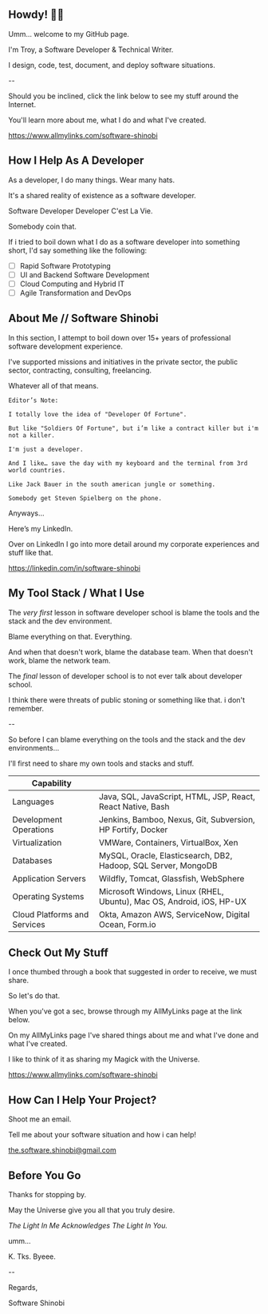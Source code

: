 ## Howdy! 👋👋

Umm... welcome to my GitHub page.

I'm Troy, a Software Developer & Technical Writer.

I design, code, test, document, and deploy software situations.

--

Should you be inclined, click the link below to see my stuff around the Internet.

You'll learn more about me, what I do and what I've created.

https://www.allmylinks.com/software-shinobi

## How I Help As A Developer

As a developer, I do many things. Wear many hats.

It's a shared reality of existence as a software developer.

Software Developer Developer C'est La Vie.

Somebody coin that.

If i tried to boil down what I do as a software developer into something short, I'd say something like the following:

- [ ] Rapid Software Prototyping
- [ ] UI and Backend Software Development
- [ ] Cloud Computing and Hybrid IT
- [ ] Agile Transformation and DevOps

## About Me // Software Shinobi

In this section, I attempt to boil down over 15+ years of professional software development experience.

I've supported missions and initiatives in the private sector, the public sector, contracting, consulting, freelancing.

Whatever all of that means.

```
Editor’s Note:

I totally love the idea of "Developer Of Fortune".

But like "Soldiers Of Fortune", but i’m like a contract killer but i'm not a killer.

I'm just a developer.

And I like… save the day with my keyboard and the terminal from 3rd world countries.

Like Jack Bauer in the south american jungle or something.

Somebody get Steven Spielberg on the phone.
```

Anyways…

Here’s my LinkedIn.

Over on LinkedIn I go into more detail around my corporate experiences and stuff like that.

https://linkedin.com/in/software-shinobi

## My Tool Stack / What I Use

The *very first* lesson in software developer school is blame the tools and the stack and the dev environment.

Blame everything on that. Everything. 

And when that doesn't work, blame the database team. When that doesn't work, blame the network team.

The *final* lesson of developer school is to not ever talk about developer school.

I think there were threats of public stoning or something like that. i don't remember.

--

So before I can blame everything on the tools and the stack and the dev environments...

I'll first need to share my own tools and stacks and stuff.

| Capability |  |
|-------------------|--------|
|Languages   |  Java, SQL, JavaScript, HTML, JSP, React, React Native, Bash         
|Development Operations| Jenkins, Bamboo, Nexus, Git, Subversion, HP Fortify, Docker
|Virtualization| VMWare, Containers, VirtualBox, Xen
|Databases| MySQL, Oracle, Elasticsearch, DB2, Hadoop, SQL Server, MongoDB
|Application Servers| Wildfly, Tomcat, Glassfish, WebSphere
|Operating Systems| Microsoft Windows, Linux (RHEL, Ubuntu), Mac OS, Android, iOS, HP-UX
|Cloud Platforms and Services| Okta, Amazon AWS, ServiceNow, Digital Ocean, Form.io

## Check Out My Stuff

I once thumbed through a book that suggested in order to receive, we must share.

So let's do that.

When you've got a sec, browse through my AllMyLinks page at the link below.

On my AllMyLinks page I've shared things about me and what I've done and what I've created.

I like to think of it as sharing my Magick with the Universe.

https://www.allmylinks.com/software-shinobi

## How Can I Help Your Project?

Shoot me an email.

Tell me about your software situation and how i can help!

the.software.shinobi@gmail.com

## Before You Go

Thanks for stopping by.

May the Universe give you all that you truly desire.

*The Light In Me Acknowledges The Light In You.*

umm...

K. Tks. Byeee.

--

Regards,

Software Shinobi

